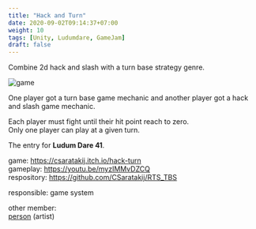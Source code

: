 ```yaml
---
title: "Hack and Turn"
date: 2020-09-02T09:14:37+07:00
weight: 10
tags: [Unity, Ludumdare, GameJam]
draft: false
---
```


Combine 2d hack and slash with a turn base strategy genre.

![game](/hk-intro.png)

One player got a turn base game mechanic and another player got a hack and slash game mechanic.

Each player must fight until their hit point reach to zero. \
Only one player can play at a given turn.

The entry for __Ludum Dare 41__.

game: https://csaratakij.itch.io/hack-turn \
gameplay: https://youtu.be/myzIMMvDZCQ \
respository: https://github.com/CSaratakij/RTS_TBS

responsible: game system

other member: \
[person](mailto:) (artist)
